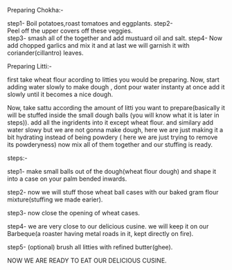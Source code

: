 Preparing Chokha:-

step1-
      Boil potatoes,roast tomatoes and eggplants.
step2-       
       Peel off the upper covers off these veggies.  
step3-
    smash all of the together and add mustuard oil and salt.
step4-
       Now add chopped garlics and mix it and at last we will garnish it with coriander(cillantro) leaves. 

Preparing Litti:-

first take wheat flour acording to litties you would be preparing.
                    Now, start adding water slowly
to make dough , dont pour water instanty at once add it slowly until it becomes a nice dough.                    

Now, take sattu according the amount of litti you want to prepare(basically it will be stuffed inside the small dough balls (you will know what it is later in steps)).
add all the ingridents into it except wheat flour.
and similary add water slowy but we are not gonna make dough, here we are just making it a bit hydrating instead of being powdery ( here we are just trying to remove its powderyness)
now mix all of them together and our stuffing is ready.

steps:-

step1-
make small balls out of the dough(wheat flour dough) and shape it into a case on your palm bended inwards.

step2-
now we will stuff those wheat ball cases with our baked gram flour mixture(stuffing we made earier).

step3-
now close the opening of wheat cases.

step4-
we are very close to our delicious cusine.
we will keep it on our Barbeque(a roaster having metal roads in it, kept directly on fire).

step5-
(optional)
brush all litties with refined butter(ghee).


NOW WE ARE READY TO EAT OUR DELICIOUS CUSINE.